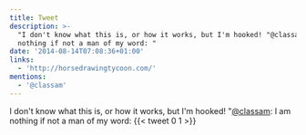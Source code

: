 ```yaml
---
title: Tweet
description: >-
  "I don't know what this is, or how it works, but I'm hooked! "@classam: I am
  nothing if not a man of my word: "
date: '2014-08-14T07:08:36+01:00'
links:
  - 'http://horsedrawingtycoon.com/'
mentions:
  - '@classam'
---
```

I don't know what this is, or how it works, but I'm hooked! "[@classam](https://twitter.com/@classam): I am nothing if not a man of my word: 
      {{< tweet 0 1 >}}
    
